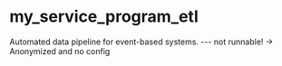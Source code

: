 # my_service_program_etl
 Automated data pipeline for event-based systems.  --- not runnable! -> Anonymized and no config

